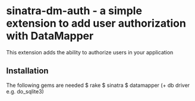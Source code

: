 # sinatra-dm-auth - a simple extension to add user authorization with DataMapper

This extension adds the ability to authorize users in your application

## Installation

The following gems are needed
    $ rake
    $ sinatra
    $ datamapper (+ db driver e.g. do_sqlite3)



